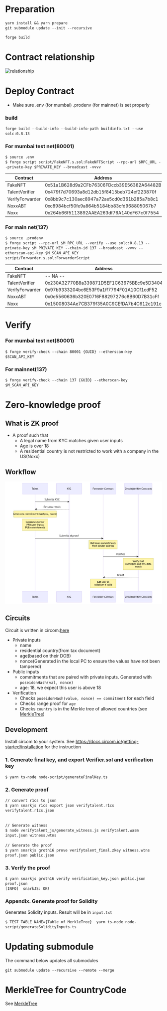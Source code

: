 # Preparation

```
yarn install && yarn prepare
git submodule update --init --recursive
```

```
forge build
```

# Contract relationship

![relationship](https://user-images.githubusercontent.com/6277118/192703658-1b8a464d-dc10-4822-8784-1dfc3d992a52.png)

# Deploy Contract

- Make sure .env (for mumbai) .prodenv (for mainnet) is set properly

### build

```
forge build --build-info --build-info-path buildinfo.txt --use solc:0.8.13
```

### For mumbai test net(80001)

```
$ source .env
$ forge script script/FakeNFT.s.sol:FakeNFTScript --rpc-url $RPC_URL --private-key $PRIVATE_KEY --broadcast -vvvv
```

| Contract        | Address                                    |
| --------------- | ------------------------------------------ |
| FakeNFT         | 0x51a1B628d9a2CFb76306FDccb39E56382A64482B |
| TalentVerifier  | 0x479f7d70693a8d12db15f8415beb724ef223870f |
| VerifyForwarder | 0x8bb9c7c130aec8947a72ae5cd0d361b285a7b8c1 |
| NoxxABT         | 0xc8984bcf50fe9a864b5184bb83cfd968805067b7 |
| Noxx            | 0x264b66f5113892AAEA263df76A140dF67c0f7554 |

### For main net(137)

```
$ source .prodenv
$ forge script --rpc-url $M_RPC_URL --verify --use solc:0.8.13 --private-key $M_PRIVATE_KEY --chain-id 137 --broadcast -vvvv --etherscan-api-key $M_SCAN_API_KEY script/Forwarder.s.sol:ForwarderScript
```

| Contract        | Address                                    |
| --------------- | ------------------------------------------ |
| FakeNFT         | -- NA --                                   |
| TalentVerifier  | 0x230A32770B8a339871D5EF1C63675BEc9e5D3404 |
| VerifyForwarder | 0x97b9333204bc6E53F9a1ff7794F01A10Cf1cdF52 |
| NoxxABT         | 0x0e5560636b320E07f6F88297276c8B60D7B31cFf |
| Noxx            | 0x15008034Ae7CB379f35A0C9CEfDA7b4C612c191c |

# Verify

### For mumbai test net(80001)

```
$ forge verify-check --chain 80001 {GUID} --etherscan-key $SCAN_API_KEY
```

### For mainnet(137)

```
$ forge verify-check --chain 137 {GUID} --etherscan-key $M_SCAN_API_KEY
```

# Zero-knowledge proof

## What is ZK proof

- A proof such that
  - A legal name from KYC matches given user inputs
  - Age is over 18
  - A residential country is not restricted to work with a company in the US(Noxx)

## Workflow

![](https://github.com/knot-inc/noxx-contract/blob/main/zkp-workflow.png)

## Circuits

Circuit is written in circom:[here](https://github.com/knot-inc/noxx-contract/blob/main/circuit/verifytalent.circom)

- Private inputs
  - name
  - residential country(from tax document)
  - age(based on their DOB)
  - nonce(Generated in the local PC to ensure the values have not been tampered)
- Public inputs
  - commitments that are paired with private inputs. Generated with `poseidonHash(val, nonce)`
  - age: 18, we expect this user is above 18
- Verification
  - Checks `poseidonHash(value, nonce) == commitment` for each field
  - Checks range proof for `age`
  - Checks `country` is in the Merkle tree of allowed countries (see [MerkleTree](https://github.com/knot-inc/noxx-contract/blob/main/CountryCodeMerkleTree.md))

## Development

Install circom to your system. See https://docs.circom.io/getting-started/installation for the instruction

### 1. Generate final key, and export Verifier.sol and verification key

```
$ yarn ts-node node-script/generateFinalKey.ts
```

### 2. Generate proof

```
// convert r1cs to json
$ yarn snarkjs r1cs export json verifytalent.r1cs verifytalent.r1cs.json


// Generate witness
$ node verifytalent_js/generate_witness.js verifytalent.wasm input.json witness.wtns

// Generate the proof
$ yarn snarkjs groth16 prove verifytalent_final.zkey witness.wtns proof.json public.json
```

### 3. Verify the proof

```
$ yarn snarkjs groth16 verify verification_key.json public.json proof.json
[INFO]  snarkJS: OK!
```

### Appendix. Generate proof for Solidity

Generates Solidity inputs. Result will be in `input.txt`

```
$ TEST_TABLE_NAME={Table of MerkleTree}  yarn ts-node node-script/generateSolidityInputs.ts
```

# Updating submodule

The command below updates all submodules

```
git submodule update --recursive --remote --merge
```

# MerkleTree for CountryCode

See [MerkleTree](./CountryCodeMerkleTree.md)
